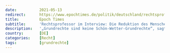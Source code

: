 ```yaml
---
date:          2021-05-13
redirect:      https://www.epochtimes.de/politik/deutschland/rechtsprofessor-privilegien-fuer-geimpfte-die-reduktion-des-menschen-auf-eine-gefahrenquelle-ist-menschenverachtend-a3509630.html
title:         Epoch Times
subtitle:      'Rechtsprofessor im Interview: Die Reduktion des Menschen auf eine Gefahrenquelle ist menschenverachtend'
description:   '„Grundrechte sind keine Schön-Wetter-Grundrechte“, sagt Prof. Dr. Martin Schwab. Geimpfte erhalten nun Privilegien, jedoch sei das Menschenbild hinter dieser Festlegung verächtlich. "Dieses Menschenbild lautet: Das Individuum ist, indem es existiert und ausatmet, eine Gefahr für andere."'
country:       [DE]
categories:    [Recht]
tags:          [grundrechte]
---
```

